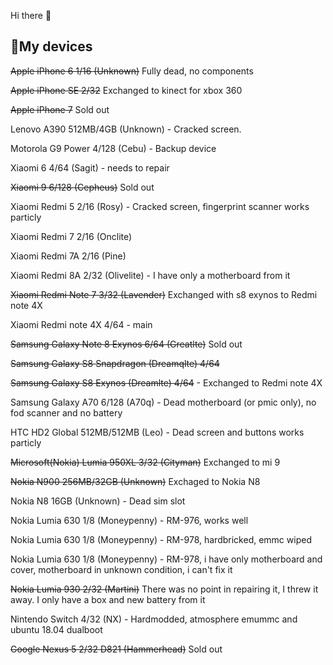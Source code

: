 Hi there 👋

## 📱My devices

~~Apple iPhone 6 1/16 (Unknown)~~ Fully dead, no components

~~Apple iPhone SE 2/32~~ Exchanged to kinect for xbox 360

~~Apple iPhone 7~~ Sold out

Lenovo A390 512MB/4GB (Unknown) - Cracked screen.

Motorola G9 Power 4/128 (Cebu) - Backup device

Xiaomi 6 4/64 (Sagit) - needs to repair

~~Xiaomi 9 6/128 (Cepheus)~~ Sold out

Xiaomi Redmi 5 2/16 (Rosy) - Cracked screen, fingerprint scanner works particly

Xiaomi Redmi 7 2/16 (Onclite) 

Xiaomi Redmi 7A 2/16 (Pine) 

Xiaomi Redmi 8A 2/32 (Olivelite) - I have only a motherboard from it

~~Xiaomi Redmi Note 7 3/32 (Lavender)~~ Exchanged with s8 exynos to Redmi note 4X

Xiaomi Redmi note 4X 4/64 - main

~~Samsung Galaxy Note 8 Exynos 6/64 (Greatlte)~~ Sold out

~~Samsung Galaxy S8 Snapdragon (Dreamqlte) 4/64~~ 

~~Samsung Galaxy S8 Exynos (Dreamlte) 4/64~~ - Exchanged to Redmi note 4X

Samsung Galaxy A70 6/128 (A70q) - Dead motherboard (or pmic only), no fod scanner and no battery

HTC HD2 Global 512MB/512MB (Leo) - Dead screen and buttons works particly

~~Microsoft(Nokia) Lumia 950XL 3/32 (Cityman)~~ Exchanged to mi 9 

~~Nokia N900 256MB/32GB (Unknown)~~ Exchaged to Nokia N8

Nokia N8 16GB (Unknown) - Dead sim slot

Nokia Lumia 630 1/8 (Moneypenny) - RM-976, works well

Nokia Lumia 630 1/8 (Moneypenny) - RM-978, hardbricked, emmc wiped

Nokia Lumia 630 1/8 (Moneypenny) - RM-978, i have only motherboard and cover, motherboard in unknown condition, i can't fix it

~~Nokia Lumia 930 2/32 (Martini)~~  There was no point in repairing it, I threw it away. I only have a box and new battery from it

Nintendo Switch 4/32 (NX) - Hardmodded, atmosphere emummc and ubuntu 18.04 dualboot

~~Google Nexus 5 2/32 D821 (Hammerhead)~~ Sold out
